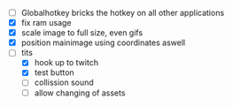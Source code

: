 - [ ] Globalhotkey bricks the hotkey on all other applications
- [x] fix ram usage
- [x] scale image to full size, even gifs
- [x] position mainimage using coordinates aswell
- [ ] tits
	- [x] hook up to twitch
	- [x] test button
	- [ ] collission sound
	- [ ] allow changing of assets